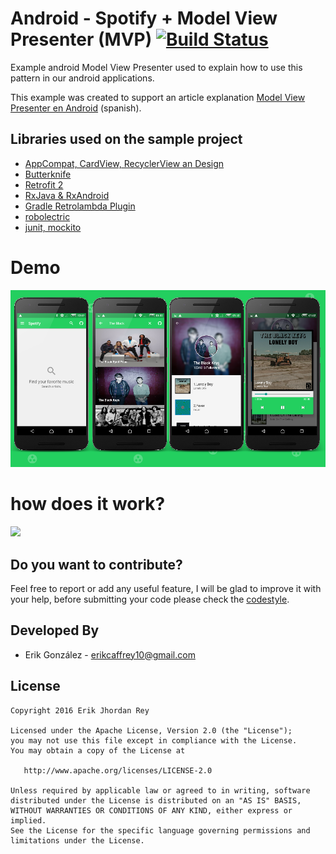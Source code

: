 # Android - Spotify + Model View Presenter (MVP) [![Build Status](https://travis-ci.org/erikcaffrey/Android-Spotify-MVP.svg?branch=master)](https://travis-ci.org/erikcaffrey/Android-Spotify-MVP)
Example android Model View Presenter used to explain how to use this pattern in our android applications.

This example was created to support an article explanation [Model View Presenter en Android][1] (spanish).

Libraries used on the sample project
------------------------------------
* [AppCompat, CardView, RecyclerView an Design][2]
* [Butterknife][3]
* [Retrofit 2][4]
* [RxJava & RxAndroid][5]
* [Gradle Retrolambda Plugin][6]
* [robolectric][7]
* [junit, mockito][8]

# Demo

![](./art/spotify-mvp.png)


# how does it work?

![](./art/Telecine_2015-11-25-17-19-04.gif)

[8]: http://mockito.org/
[7]: http://robolectric.org/
[6]: https://github.com/evant/gradle-retrolambda
[5]: https://github.com/ReactiveX/RxAndroid
[4]: http://square.github.io/retrofit/
[3]: http://jakewharton.github.io/butterknife/
[2]: http://developer.android.com/intl/es/tools/support-library/index.html
[1]: https://erikcaffrey.github.io/ANDROID-mvp/


Do you want to contribute?
--------------------------

Feel free to report or add any useful feature, I will be glad to improve it with your help, before submitting your code please check the [codestyle](https://github.com/square/java-code-styles).


Developed By
------------

* Erik González  - <erikcaffrey10@gmail.com>

License
-------

    Copyright 2016 Erik Jhordan Rey

    Licensed under the Apache License, Version 2.0 (the "License");
    you may not use this file except in compliance with the License.
    You may obtain a copy of the License at

       http://www.apache.org/licenses/LICENSE-2.0

    Unless required by applicable law or agreed to in writing, software
    distributed under the License is distributed on an "AS IS" BASIS,
    WITHOUT WARRANTIES OR CONDITIONS OF ANY KIND, either express or implied.
    See the License for the specific language governing permissions and
    limitations under the License.


